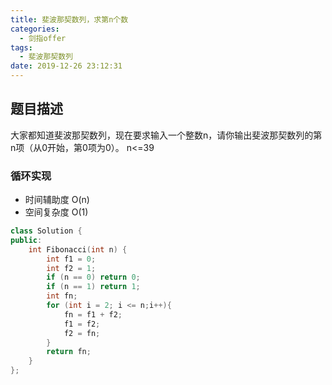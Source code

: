 ```yaml
---
title: 斐波那契数列，求第n个数
categories:
  - 剑指offer
tags:
  - 斐波那契数列
date: 2019-12-26 23:12:31
---
```


## 题目描述
大家都知道斐波那契数列，现在要求输入一个整数n，请你输出斐波那契数列的第n项（从0开始，第0项为0）。
n<=39

### 循环实现 
- 时间辅助度 O(n)
- 空间复杂度 O(1)
```cpp
class Solution {
public:
    int Fibonacci(int n) {
        int f1 = 0;
        int f2 = 1;
        if (n == 0) return 0;
        if (n == 1) return 1;
        int fn;
        for (int i = 2; i <= n;i++){
            fn = f1 + f2;
            f1 = f2;
            f2 = fn;
        }
        return fn;
    }
};

```